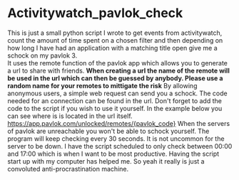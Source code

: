 # Activitywatch_pavlok_check

This is just a small python script I wrote to get events from activitywatch, count the amount of time spent on a chosen filter and then depending on how long I have had an application with a matching title open give me a schock on my pavlok 3.  
It uses the remote function of the pavlok app which allows you to generate a url to share with friends. **When creating a url the name of the remote will be used in the url which can then be guessed by anybody. Please use a random name for your remotes to mittigate the risk** By allowing anonymous users, a simple web request can send you a schock. The code needed for an connection can be found in the url. Don't forget to add the code to the script if you wish to use it yourself. In the example below you can see where is is located in the url itself.
https://app.pavlok.com/unlocked/remotes/{pavlok_code}
When the servers of pavlok are unreachable you won't be able to schock yourself. The program will keep checking every 30 seconds. It is not uncommon for the server to be down. I have the script scheduled to only check between 00:00 and 17:00 which is when I want to be most productive. Having the script start up with my computer has helped me.
So yeah it really is just a convoluted anti-procrastination machine.